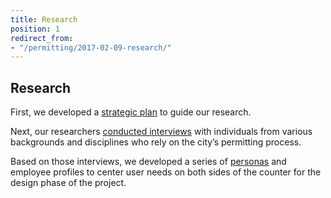 ```yaml
---
title: Research
position: 1
redirect_from:
- "/permitting/2017-02-09-research/"
---
```


## Research

First, we developed a [strategic plan](https://docs.google.com/document/d/1EoEb5Z4G6tDm1_JLSaCS6dVEp-9MCHXpJ8LDxF-LW6w/edit?usp=sharing) to guide our research.

Next, our researchers [conducted interviews](https://airtable.com/shrShppfWhl7gsECM/tbl35leYmYXUEkXSK) with individuals from various backgrounds and disciplines who rely on the city’s permitting process.

Based on those interviews, we developed a series of [personas](https://drive.google.com/file/d/0B-koyi3sC5iWcFZ6ZUYyZXRrR2s/view?usp=sharing) and employee profiles to center user needs on both sides of the counter for the design phase of the project.
